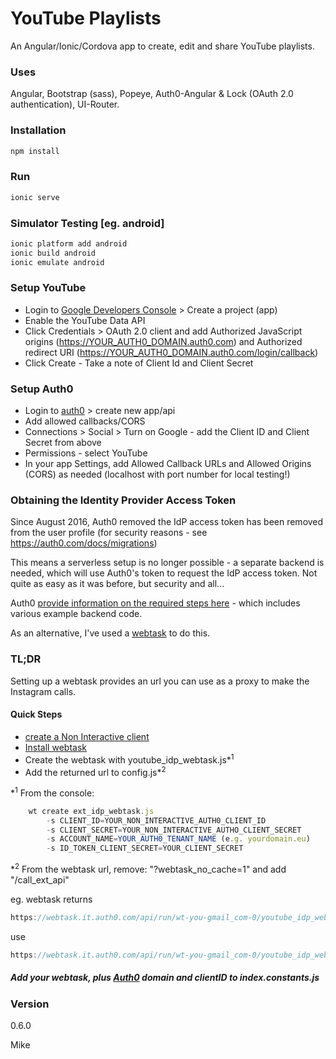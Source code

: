 # YouTube Playlists

An Angular/Ionic/Cordova app to create, edit and share YouTube playlists.

### Uses
Angular, Bootstrap (sass), Popeye, Auth0-Angular & Lock (OAuth 2.0 authentication), UI-Router.

### Installation
```javascript
npm install
```

### Run
```javascript
ionic serve
```
### Simulator Testing [eg. android]
```javascript
ionic platform add android
ionic build android
ionic emulate android
```

### Setup YouTube
  - Login to [Google Developers Console](https://console.developers.google.com/home/dashboard) > Create a project (app)
  - Enable the YouTube Data API
  - Click Credentials > OAuth 2.0 client and add Authorized JavaScript origins (https://YOUR_AUTH0_DOMAIN.auth0.com) and Authorized redirect URI (https://YOUR_AUTH0_DOMAIN.auth0.com/login/callback)
  - Click Create - Take a note of Client Id and Client Secret

### Setup Auth0
  - Login to [auth0](https://auth0.com/) > create new app/api
  - Add allowed callbacks/CORS
  - Connections > Social > Turn on Google - add the Client ID and Client Secret from above
  - Permissions - select YouTube
  - In your app Settings, add Allowed Callback URLs and Allowed Origins (CORS) as needed (localhost with port number for local testing!)

### Obtaining the Identity Provider Access Token

Since August 2016, Auth0 removed the  IdP access token has been removed from the user profile (for security reasons - see https://auth0.com/docs/migrations)

This means a serverless setup is no longer possible - a separate backend is needed, which will use Auth0's token to request the IdP access token. Not quite as easy as it was before, but security and all...

Auth0 [provide information on the required steps here](https://auth0.com/docs/what-to-do-once-the-user-is-logged-in/calling-an-external-idp-api) - which includes various example backend code.

As an alternative, I've used a [webtask](https://webtask.io/) to do this.
### TL;DR
Setting up a webtask provides an url you can use as a proxy to make the Instagram calls.

#### Quick Steps
- [create a Non Interactive client](https://auth0.com/docs/what-to-do-once-the-user-is-logged-in/calling-an-external-idp-api)
- [Install webtask](https://webtask.io/cli)
- Create the webtask with youtube_idp_webtask.js*<sup>1</sup>
- Add the returned url to config.js*<sup>2</sup>

*<sup>1</sup> From the console:
```javascript
    wt create ext_idp_webtask.js
        -s CLIENT_ID=YOUR_NON_INTERACTIVE_AUTH0_CLIENT_ID
        -s CLIENT_SECRET=YOUR_NON_INTERACTIVE_AUTHO_CLIENT_SECRET
        -s ACCOUNT_NAME=YOUR_AUTH0_TENANT_NAME (e.g. yourdomain.eu)
        -s ID_TOKEN_CLIENT_SECRET=YOUR_CLIENT_SECRET
```

*<sup>2</sup>
From the webtask url, remove: "?webtask_no_cache=1"
and add "/call_ext_api"

eg. webtask returns
```javascript
https://webtask.it.auth0.com/api/run/wt-you-gmail_com-0/youtube_idp_webtask?webtask_no_cache=1
```
use
```javascript
https://webtask.it.auth0.com/api/run/wt-you-gmail_com-0/youtube_idp_webtask/call_ext_api
```
##### Add your webtask, plus [Auth0](https://auth0.com/) domain and clientID to **index.constants.js**

### Version
0.6.0

Mike